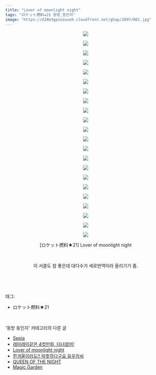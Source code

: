 ```yaml
---
title: "Lover of moonlight night"
tags: "ロケット燃料★21 동방_동인지"
image: "https://d28m3gpsoauueh.cloudfront.net/ghap/2097/001.jpg"
---
```

<div class="article">
<p style="text-align: center; clear: none; float: none;"><img src="{{ site.imgserver4 }}/ghap/2097/001.jpg"/></p>
<p style="text-align: center; clear: none; float: none;"><img src="{{ site.imgserver4 }}/ghap/2097/002.jpg"/></p>
<p style="text-align: center; clear: none; float: none;"><img src="{{ site.imgserver4 }}/ghap/2097/003.jpg"/></p>
<p style="text-align: center; clear: none; float: none;"><img src="{{ site.imgserver4 }}/ghap/2097/004.jpg"/></p>
<p style="text-align: center; clear: none; float: none;"><img src="{{ site.imgserver4 }}/ghap/2097/005.jpg"/></p>
<p style="text-align: center; clear: none; float: none;"><img src="{{ site.imgserver4 }}/ghap/2097/006.jpg"/></p>
<p style="text-align: center; clear: none; float: none;"><img src="{{ site.imgserver4 }}/ghap/2097/007.jpg"/></p>
<p style="text-align: center; clear: none; float: none;"><img src="{{ site.imgserver4 }}/ghap/2097/008.jpg"/></p>
<p style="text-align: center; clear: none; float: none;"><img src="{{ site.imgserver4 }}/ghap/2097/009.jpg"/></p>
<p style="text-align: center; clear: none; float: none;"><img src="{{ site.imgserver4 }}/ghap/2097/010.jpg"/></p>
<p style="text-align: center; clear: none; float: none;"><img src="{{ site.imgserver4 }}/ghap/2097/011.jpg"/></p>
<p style="text-align: center; clear: none; float: none;"><img src="{{ site.imgserver4 }}/ghap/2097/012.jpg"/></p>
<p style="text-align: center; clear: none; float: none;"><img src="{{ site.imgserver4 }}/ghap/2097/013.jpg"/></p>
<p style="text-align: center; clear: none; float: none;"><img src="{{ site.imgserver4 }}/ghap/2097/014.jpg"/></p>
<p style="text-align: center; clear: none; float: none;"><img src="{{ site.imgserver4 }}/ghap/2097/015.jpg"/></p>
<p style="text-align: center; clear: none; float: none;"><img src="{{ site.imgserver4 }}/ghap/2097/016.jpg"/></p>
<p style="text-align: center; clear: none; float: none;"><img src="{{ site.imgserver4 }}/ghap/2097/017.jpg"/></p>
<p style="text-align: center; clear: none; float: none;"><img src="{{ site.imgserver4 }}/ghap/2097/018.jpg"/></p>
<p style="text-align: center; clear: none; float: none;"><img src="{{ site.imgserver4 }}/ghap/2097/019.jpg"/></p>
<p style="text-align: center; clear: none; float: none;"><img src="{{ site.imgserver4 }}/ghap/2097/020.jpg"/></p>
<p style="text-align: center; clear: none; float: none;"><img src="{{ site.imgserver4 }}/ghap/2097/021.jpg"/></p>
<p style="text-align: center; clear: none; float: none;"><img src="{{ site.imgserver4 }}/ghap/2097/022.jpg"/></p>
<p style="text-align: center; clear: none; float: none;">[ロケット燃料★21] Lover of moonlight night</p>
<p style="text-align: center; clear: none; float: none;"><br/></p>
<p style="text-align: center; clear: none; float: none;">이 서클도 참 좋은데 대다수가 세로번역이라 올리기가 좀.</p>
<p><br/></p>
</div><br/>
<div class="tagTrail">
<p>태그: </p>
<ul>
<li>ロケット燃料★21</li>
</ul>
</div><br/>
<div class="another">
<p>'동방 동인지' 카테고리의 다른 글</p>
<ul>
<li><a href="/ghap_2100">Sepia</a></li>
<li><a href="/ghap_2099">레미레이같은 4컷만화, 다녀왔어!</a></li>
<li><a href="/ghap_2097">Lover of moonlight night</a></li>
<li><a href="/ghap_2096">한겨울이라도!! 따뜻하다구요 유우카씨</a></li>
<li><a href="/ghap_2095">QUEEN OF THE NIGHT</a></li>
<li><a href="/ghap_2094">Magic Garden</a></li>
</ul>
</div><br/>
<div class="cb_module cb_fluid">
<div class="cb_wrt cb_profile">
</div><!-- commentList close -->
</div><br/>
